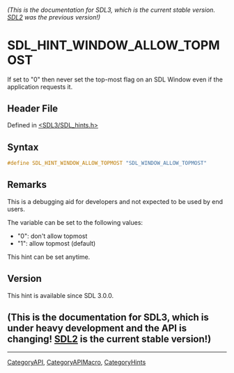 ###### (This is the documentation for SDL3, which is the current stable version. [SDL2](https://wiki.libsdl.org/SDL2/) was the previous version!)
# SDL_HINT_WINDOW_ALLOW_TOPMOST

If set to "0" then never set the top-most flag on an SDL Window even if the application requests it.

## Header File

Defined in [<SDL3/SDL_hints.h>](https://github.com/libsdl-org/SDL/blob/main/include/SDL3/SDL_hints.h)

## Syntax

```c
#define SDL_HINT_WINDOW_ALLOW_TOPMOST "SDL_WINDOW_ALLOW_TOPMOST"
```

## Remarks

This is a debugging aid for developers and not expected to be used by end
users.

The variable can be set to the following values:

- "0": don't allow topmost
- "1": allow topmost (default)

This hint can be set anytime.

## Version

This hint is available since SDL 3.0.0.

## (This is the documentation for SDL3, which is under heavy development and the API is changing! [SDL2](https://wiki.libsdl.org/SDL2/) is the current stable version!)



----
[CategoryAPI](CategoryAPI), [CategoryAPIMacro](CategoryAPIMacro), [CategoryHints](CategoryHints)

